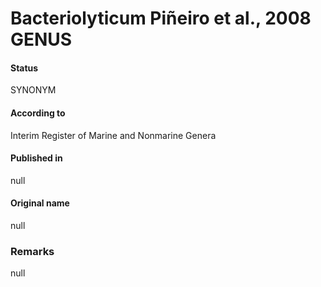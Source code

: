 Bacteriolyticum Piñeiro et al., 2008 GENUS
=======

#### Status
SYNONYM

#### According to
Interim Register of Marine and Nonmarine Genera

#### Published in
null

#### Original name
null

### Remarks
null